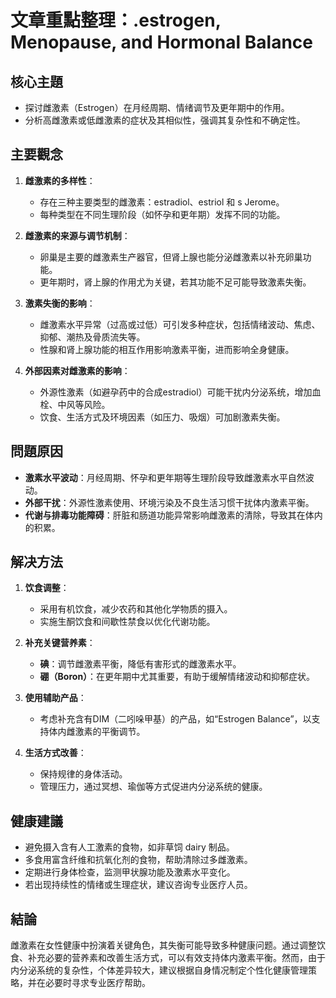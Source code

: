 # 文章重點整理：.estrogen, Menopause, and Hormonal Balance

## 核心主題
- 探讨雌激素（Estrogen）在月经周期、情绪调节及更年期中的作用。
- 分析高雌激素或低雌激素的症状及其相似性，强调其复杂性和不确定性。

## 主要觀念
1. **雌激素的多样性**：
   - 存在三种主要类型的雌激素：estradiol、estriol 和 s Jerome。
   - 每种类型在不同生理阶段（如怀孕和更年期）发挥不同的功能。

2. **雌激素的来源与调节机制**：
   - 卵巢是主要的雌激素生产器官，但肾上腺也能分泌雌激素以补充卵巢功能。
   - 更年期时，肾上腺的作用尤为关键，若其功能不足可能导致激素失衡。

3. **激素失衡的影响**：
   - 雌激素水平异常（过高或过低）可引发多种症状，包括情绪波动、焦虑、抑郁、潮热及骨质流失等。
   - 性腺和肾上腺功能的相互作用影响激素平衡，进而影响全身健康。

4. **外部因素对雌激素的影响**：
   - 外源性激素（如避孕药中的合成estradiol）可能干扰内分泌系统，增加血栓、中风等风险。
   - 饮食、生活方式及环境因素（如压力、吸烟）可加剧激素失衡。

## 問題原因
- **激素水平波动**：月经周期、怀孕和更年期等生理阶段导致雌激素水平自然波动。
- **外部干扰**：外源性激素使用、环境污染及不良生活习惯干扰体内激素平衡。
- **代谢与排毒功能障碍**：肝脏和肠道功能异常影响雌激素的清除，导致其在体内的积累。

## 解决方法
1. **饮食调整**：
   - 采用有机饮食，减少农药和其他化学物质的摄入。
   - 实施生酮饮食和间歇性禁食以优化代谢功能。

2. **补充关键营养素**：
   - **碘**：调节雌激素平衡，降低有害形式的雌激素水平。
   - **硼（Boron）**：在更年期中尤其重要，有助于缓解情绪波动和抑郁症状。

3. **使用辅助产品**：
   - 考虑补充含有DIM（二吲哚甲基）的产品，如“Estrogen Balance”，以支持体内雌激素的平衡调节。

4. **生活方式改善**：
   - 保持规律的身体活动。
   - 管理压力，通过冥想、瑜伽等方式促进内分泌系统的健康。

## 健康建議
- 避免摄入含有人工激素的食物，如非草饲 dairy 制品。
- 多食用富含纤维和抗氧化剂的食物，帮助清除过多雌激素。
- 定期进行身体检查，监测甲状腺功能及激素水平变化。
- 若出现持续性的情绪或生理症状，建议咨询专业医疗人员。

## 結論
雌激素在女性健康中扮演着关键角色，其失衡可能导致多种健康问题。通过调整饮食、补充必要的营养素和改善生活方式，可以有效支持体内激素平衡。然而，由于内分泌系统的复杂性，个体差异较大，建议根据自身情况制定个性化健康管理策略，并在必要时寻求专业医疗帮助。